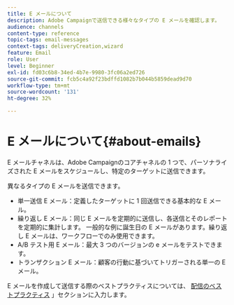 ```yaml
---
title: E メールについて
description: Adobe Campaignで送信できる様々なタイプの E メールを確認します。
audience: channels
content-type: reference
topic-tags: email-messages
context-tags: deliveryCreation,wizard
feature: Email
role: User
level: Beginner
exl-id: fd03c6b8-34ed-4b7e-9980-3fc06a2ed726
source-git-commit: fcb5c4a92f23bdffd1082b7b044b5859dead9d70
workflow-type: tm+mt
source-wordcount: '131'
ht-degree: 32%

---
```


# E メールについて{#about-emails}

E メールチャネルは、Adobe Campaignのコアチャネルの 1 つで、パーソナライズされた E メールをスケジュールし、特定のターゲットに送信できます。

異なるタイプの E メールを送信できます。

* 単一送信 E メール：定義したターゲットに 1 回送信できる基本的な E メール。
* 繰り返し E メール：同じ E メールを定期的に送信し、各送信とそのレポートを定期的に集計します。 一般的な例に誕生日の E メールがあります。繰り返し E メールは、ワークフローでのみ使用できます。
* A/B テスト用 E メール：最大 3 つのバージョンの e メールをテストできます。
* トランザクション E メール：顧客の行動に基づいてトリガーされる単一の E メール。

E メールを作成して送信する際のベストプラクティスについては、 [配信のベストプラクティス](../../sending/using/delivery-best-practices.md) 」セクションに入力します。
